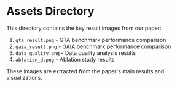 # Assets Directory

This directory contains the key result images from our paper:

1. `gta_result.png` - GTA benchmark performance comparison
2. `gaia_result.png` - GAIA benchmark performance comparison
3. `data_quality.png` - Data quality analysis results
4. `ablation_d.png` - Ablation study results

These images are extracted from the paper's main results and visualizations. 